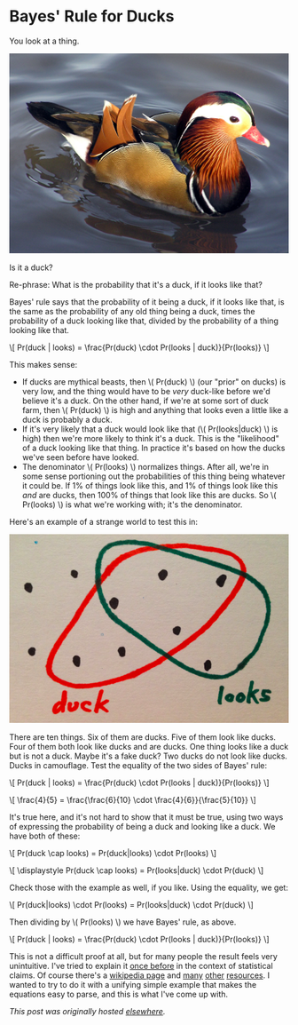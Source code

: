 # Bayes' Rule for Ducks



You look at a thing.

<a href="mandarin-duck-arp.jpg"><img class="aligncenter size-medium wp-image-855" alt="duck?" src="mandarin-duck-arp.jpg"></a>

Is it a duck?

Re-phrase: What is the probability that it's a duck, if it looks like that?

Bayes' rule says that the probability of it being a duck, if it looks like that, is the same as the probability of any old thing being a duck, times the probability of a duck looking like that, divided by the probability of a thing looking like that.

\\[ Pr(duck | looks) = \frac{Pr(duck) \cdot Pr(looks | duck)}{Pr(looks)} \\]

This makes sense:

 * If ducks are mythical beasts, then \\( Pr(duck) \\) (our "prior" on ducks) is very low, and the thing would have to be <em>very</em> duck-like before we'd believe it's a duck. On the other hand, if we're at some sort of duck farm, then \\( Pr(duck) \\) is high and anything that looks even a little like a duck is probably a duck.
 * If it's very likely that a duck would look like that (\\( Pr(looks|duck) \\) is high) then we're more likely to think it's a duck. This is the "likelihood" of a duck looking like that thing. In practice it's based on how the ducks we've seen before have looked.
 * The denominator \\( Pr(looks) \\) normalizes things. After all, we're in some sense portioning out the probabilities of this thing being whatever it could be. If 1% of things look like this, and 1% of things look like this <em>and</em> are ducks, then 100% of things that look like this are ducks. So \\( Pr(looks) \\) is what we're working with; it's the denominator.

Here's an example of a strange world to test this in:

<a href="screen-shot-2014-02-23-at-5-44-22-pm.png"><img class="aligncenter  wp-image-839" alt="ducks" src="screen-shot-2014-02-23-at-5-44-22-pm.png"></a>

There are ten things. Six of them are ducks. Five of them look like ducks. Four of them both look like ducks and are ducks. One thing looks like a duck but is not a duck. Maybe it's a fake duck? Two ducks do not look like ducks. Ducks in camouflage. Test the equality of the two sides of Bayes' rule:

\\[ Pr(duck | looks) = \frac{Pr(duck) \cdot Pr(looks | duck)}{Pr(looks)} \\]

\\[ \frac{4}{5} = \frac{\frac{6}{10} \cdot \frac{4}{6}}{\frac{5}{10}} \\]

It's true here, and it's not hard to show that it must be true, using two ways of expressing the probability of being a duck and looking like a duck. We have both of these:

\\[ Pr(duck \cap looks) = Pr(duck|looks) \cdot Pr(looks) \\]

\\[ \displaystyle Pr(duck \cap looks) = Pr(looks|duck) \cdot Pr(duck) \\]

Check those with the example as well, if you like. Using the equality, we get:

\\[ Pr(duck|looks) \cdot Pr(looks) = Pr(looks|duck) \cdot Pr(duck) \\]

Then dividing by \\( Pr(looks) \\) we have Bayes' rule, as above.

\\[ Pr(duck | looks) = \frac{Pr(duck) \cdot Pr(looks | duck)}{Pr(looks)} \\]

This is not a difficult proof at all, but for many people the result feels very unintuitive. I've tried to explain it <a href="http://planspace.org/2013/11/11/whats-the-difference-between-bayesian-and-non-bayesian-statistics/">once before</a> in the context of statistical claims. Of course there's a <a href="http://en.wikipedia.org/wiki/Bayes'_theorem">wikipedia page</a> and <a href="http://betterexplained.com/articles/an-intuitive-and-short-explanation-of-bayes-theorem/">many</a> <a href="http://yudkowsky.net/rational/bayes">other</a> <a href="http://www.quora.com/Probability/What-is-an-intuitive-explanation-of-Bayes-Rule">resources</a>. I wanted to try to do it with a unifying simple example that makes the equations easy to parse, and this is what I've come up with.



*This post was originally hosted [elsewhere](https://planspacedotorg.wordpress.com/2014/02/23/bayes-rule-for-ducks/).*
